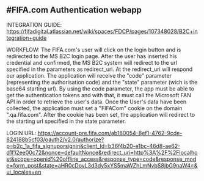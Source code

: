 #FIFA.com Authentication webapp
--------------------------------------------------

INTEGRATION GUIDE:
https://fifadigital.atlassian.net/wiki/spaces/FDCP/pages/107348028/B2C+integration+guide

WORKFLOW:
The FIFA.com's user will click on the login button and is redirected to the MS B2C login page.
After the user has inserted his credential and confirmed, the MS B2C system will redirect to the url specified in the parameters as redirect_uri.
At the redirect_uri will respond our application. The application will receive the "code" parameter (representing the authorisation code) 
and the "state" parameter (wich is the base64 starting url).
By using the code parameter, the app must be able to get the authentication tokens and with that, it must call the Microsoft FAN API in order to retrieve the user's data.
Once the User's data have been collected, the application must set a "FIFACom" cookie on the domain ".qa.fifa.com". 
After the cookie has been set, the application will redirect to the starting url specified in the state parameter.

LOGIN URL:
https://account-pre.fifa.com/ab180054-8ef1-4762-9cde-824188b5cf03/oauth2/v2.0/authorize?p=b2c_1a_fifa_signuporsignin&client_Id=b36f4b20-e1bc-46d8-ae62-d1f12ee00c72&nonce=defaultNonce&redirect_uri=http%3A%2F%2Flocalhost&scope=openid%20offline_access&response_type=code&response_mode=form_post&state=aHR0cDovL3d3dy5xYS5maWZhLmNvbS8jbG9naW4=&ui_locales=en